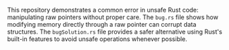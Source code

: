 This repository demonstrates a common error in unsafe Rust code: manipulating raw pointers without proper care. The `bug.rs` file shows how modifying memory directly through a raw pointer can corrupt data structures.  The `bugSolution.rs` file provides a safer alternative using Rust's built-in features to avoid unsafe operations whenever possible.